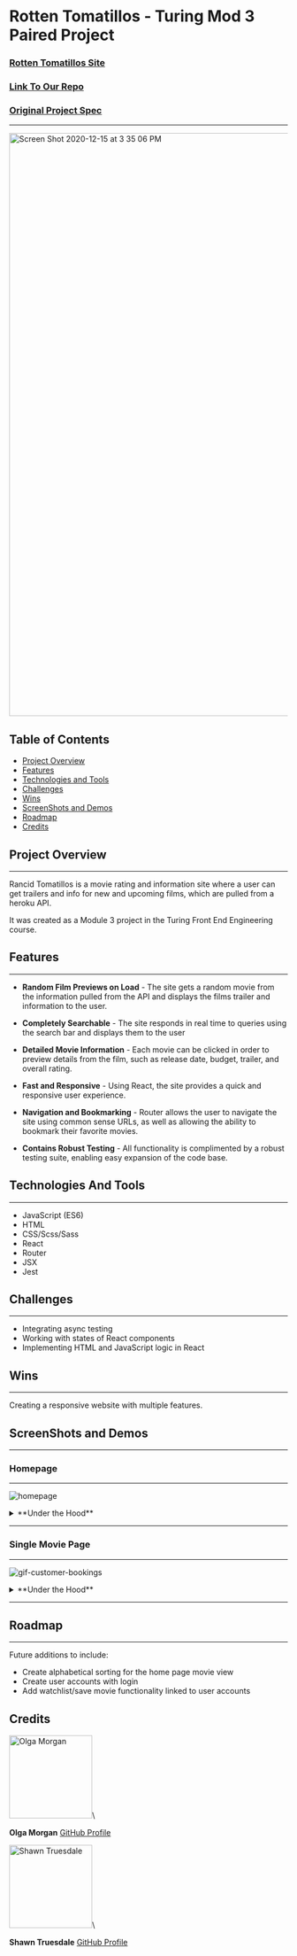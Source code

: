 # Rotten Tomatillos - Turing Mod 3 Paired Project

### [Rotten Tomatillos Site](https://shawntru.github.io/Rotten-Tomatillos/)

### [Link To Our Repo](https://github.com/Shawntru/Rotten-Tomatillos)

### [Original Project Spec](https://frontend.turing.io/projects/module-3/rancid-tomatillos-v3.html)

---

<img width="1053" alt="Screen Shot 2020-12-15 at 3 35 06 PM" src="https://user-images.githubusercontent.com/66269306/102280926-3c030680-3eeb-11eb-8458-07da35138b70.png">

## Table of Contents

- [Project Overview](#project-overview)
- [Features](#features)
- [Technologies and Tools](#technologies-and-tools)
- [Challenges](#challenges)
- [Wins](#wins)
- [ScreenShots and Demos](#screenshots-and-demos)
- [Roadmap](#roadmap)
- [Credits](#credits)

## Project Overview

---

Rancid Tomatillos is a movie rating and information site where a user can get trailers and info for new and upcoming films, which are pulled from a heroku API.

It was created as a Module 3 project in the Turing Front End Engineering course.

## Features

---

- **Random Film Previews on Load** - The site gets a random movie from the information pulled from the API and displays the films trailer and information to the user.

- **Completely Searchable** - The site responds in real time to queries using the search bar and displays them to the user

- **Detailed Movie Information** - Each movie can be clicked in order to preview details from the film, such as release date, budget, trailer, and overall rating.

- **Fast and Responsive** - Using React, the site provides a quick and responsive user experience.

- **Navigation and Bookmarking** - Router allows the user to navigate the site using common sense URLs, as well as allowing the ability to bookmark their favorite movies.

- **Contains Robust Testing** - All functionality is complimented by a robust testing suite, enabling easy expansion of the code base.

## Technologies And Tools

---

- JavaScript (ES6)
- HTML
- CSS/Scss/Sass
- React
- Router
- JSX
- Jest

## Challenges

---

- Integrating async testing
- Working with states of React components
- Implementing HTML and JavaScript logic in React

## Wins

---

Creating a responsive website with multiple features.

## ScreenShots and Demos

---

### Homepage

---

![homepage](https://media.giphy.com/media/5Wktpo7NO6Qv7MImpO/giphy.gif)

<details>
  <summary>**Under the Hood**</summary>

Homepage:

<img width="33%" src="https://user-images.githubusercontent.com/68252181/102270764-a1e79200-3edb-11eb-9163-9926148ef3f1.png"></img>

<img width="33%" src="https://user-images.githubusercontent.com/68252181/102270773-a3b15580-3edb-11eb-8949-ed70b9a7f81b.png"></img>

Homepage is a landing page for users. As you open the website the first thing users will see is a randomly chosen trailer from the library that starts palying automatilly. The sound was disabled for this feature. The trailer conatainer has all necessary informmation about the movie such as: title, release date, genres, and time.

For displaying trailers we used [react-player](https://www.npmjs.com/package/react-player) component:

```JavaScript
<ReactPlayer
  data-testid={`${this.state.movieTrailer}`}
  className="react-player"
  url={`https:www.https://www.youtube.com/watch?v=${this.state.movieTrailer}`}
  width="100%"
  height="100%"
  controls={false}
  muted={true}
  playing={true}
  loop={true}
  config={{
    youtube: {
      playerVars: {
        disablekb: 1,
        fs: 0,
        iv_load_policy: 3,
        playlist: `${this.state.movieTrailer}`,
        modestbranding: 1,
      },
    },
  }}
/>

```

Under the trailer users will find the list of all available movies which are clickable. On click the website takes users to a single movie page that contains detailed information about a chosen movie.

The navigation bar on top of the website includes a search bar that allos users to find a specific title of the movie, if the title is not found the page shows nothing.

Search bar demo:

![searchbar](https://media.giphy.com/media/AIPRhg2M9LLbRnYrEV/giphy.gif)

</details>

---

### Single Movie Page

---

![gif-customer-bookings](https://media.giphy.com/media/Kw0eHerOWXhNObs6de/giphy.gif)

<details>
  <summary>**Under the Hood**</summary>

Movie Preview Page:

Here the users will find the following information about the chosen movie:

- Movie Poster
- Rating
- Release Date
- Runtime
- Budget
- Revenue
- Genres
- Overview
- Trailer

<img width="33%" src="https://user-images.githubusercontent.com/68252181/102270776-a449ec00-3edb-11eb-9f2c-0da8d5758a2c.png"></img>

Users are able to return to the homepage by pressing the closing button in the top right corner.

</details>

---

## Roadmap

---

Future additions to include:

- Create alphabetical sorting for the home page movie view
- Create user accounts with login
- Add watchlist/save movie functionality linked to user accounts

## Credits

<img src="https://avatars0.githubusercontent.com/u/66269306?s=400&u=b59f8ccc1002269319d952aa028ee270629b2ead&v=4" alt="Olga Morgan"
 width="150" height="auto" />\

**Olga Morgan**
[GitHub Profile](https://github.com/scripka)

<img src="https://avatars2.githubusercontent.com/u/68252181?s=460&u=0e706c67d754b36a877dbbc3d7750b32e1e06454&v=4" alt="Shawn Truesdale"
 width="150" height="auto" />\

**Shawn Truesdale**
[GitHub Profile](https://github.com/Shawntru)
